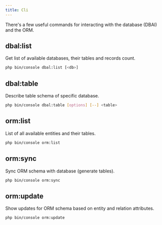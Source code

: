 ```yaml
---
title: Cli
---
```


There's a few useful commands for interacting with the database (DBAl) and the ORM.

## dbal:list
Get list of available databases, their tables and records count.

```bash
php bin/console dbal:list [<db>]
```

## dbal:table
Describe table schema of specific database.

```bash
php bin/console dbal:table [options] [--] <table>
```

## orm:list
List of all available entities and their tables.

```bash
php bin/console orm:list
```

## orm:sync
Sync ORM schema with database (generate tables).

```bash
php bin/console orm:sync
```

## orm:update
Show updates for ORM schema based on entity and relation attributes.

```bash
php bin/console orm:update
```